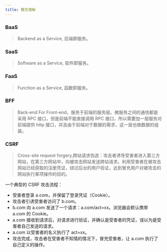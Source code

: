 ```yaml
---
title: 概念理解
---
```


### BaaS

> Backend as a Service, 后端即服务。

### SaaS

> Software as a Service, 软件即服务。

### FaaS

> Function as a Service, 函数即服务。

### BFF

> Back-end For Front-end，服务于前端的服务层。微服务之间的通信都是采用 RPC 接口，但是前端不能直接调用 RPC 接口，所以需要加一层服务对前端提供 http 接口，并且由于前端对于数据的需求，这一层也做数据的组装。

### CSRF

> Cross-site request forgery,跨站请求伪造：攻击者诱导受害者进入第三方网站，在第三方网站中，向被攻击网站发送跨站请求。利用受害者在被攻击网站已经获取的注册凭证，绕过后台的用户验证，达到冒充用户对被攻击的网站执行某项操作的目的。

一个典型的 CSRF 攻击流程：

- 受害者登录 a.com，并保留了登录凭证（Cookie）。
- 攻击者引诱受害者访问了 b.com。
- b.com 向 a.com 发送了一个请求：a.com/act=xx。浏览器会默认携带 a.com 的 Cookie。
- a.com 接收到请求后，对请求进行验证，并确认是受害者的凭证，误以为是受害者自己发送的请求。
- a.com 以受害者的名义执行了 act=xx。
- 攻击完成，攻击者在受害者不知情的情况下，冒充受害者，让 a.com 执行了自己定义的操作。
